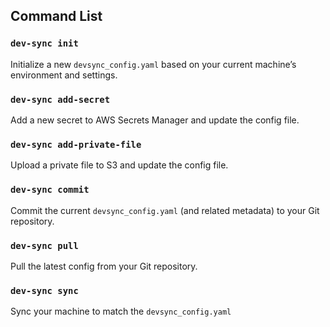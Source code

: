 ## Command List

### `dev-sync init`
Initialize a new `devsync_config.yaml` based on your current machine’s environment and settings.


### `dev-sync add-secret`
Add a new secret to AWS Secrets Manager and update the config file.


### `dev-sync add-private-file`
Upload a private file to S3 and update the config file.


### `dev-sync commit`
Commit the current `devsync_config.yaml` (and related metadata) to your Git repository.


### `dev-sync pull`
Pull the latest config from your Git repository.

### `dev-sync sync`
Sync your machine to match the `devsync_config.yaml`
